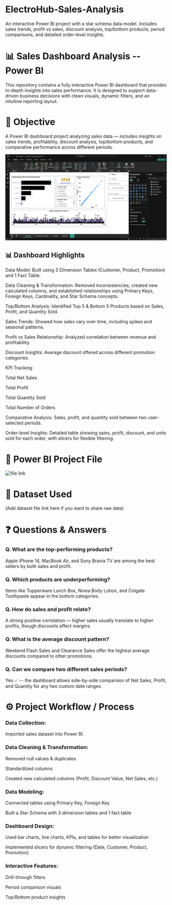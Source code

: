 # ElectroHub-Sales-Analysis
An interactive Power BI project with a star schema data model. Includes sales trends, profit vs sales, discount analysis, top/bottom products, period comparisons, and detailed order-level insights.

# 📊 Sales Dashboard Analysis -- Power BI

This repository contains a fully interactive Power BI dashboard that provides in-depth insights into sales performance. It is designed to support data-driven business decisions with clean visuals, dynamic filters, and an intuitive reporting layout.

# 🎯 Objective

A Power BI dashboard project analyzing sales data — includes insights on sales trends, profitability, discount analysis, top/bottom products, and comparative performance across different periods.

![Dashboard Preview](https://github.com/manasa-bajaru/ElectroHub-Sales-Analysis/blob/main/Dashboard%20Screenshot.png)

## 📊 Dashboard Highlights

Data Model: Built using 3 Dimension Tables (Customer, Product, Promotion) and 1 Fact Table.

Data Cleaning & Transformation: Removed inconsistencies, created new calculated columns, and established relationships using Primary Keys, Foreign Keys, Cardinality, and Star Schema concepts.

Top/Bottom Analysis: Identified Top 5 & Bottom 5 Products based on Sales, Profit, and Quantity Sold.

Sales Trends: Showed how sales vary over time, including spikes and seasonal patterns.

Profit vs Sales Relationship: Analyzed correlation between revenue and profitability.

Discount Insights: Average discount offered across different promotion categories.

KPI Tracking:

Total Net Sales

Total Profit

Total Quantity Sold

Total Number of Orders

Comparative Analysis: Sales, profit, and quantity sold between two user-selected periods.

Order-level Insights: Detailed table showing sales, profit, discount, and units sold for each order, with slicers for flexible filtering.

# 📂 Power BI Project File

![file link](https://github.com/manasa-bajaru/ElectroHub-Sales-Analysis/blob/main/PowerBI%20File.pbix)

# 📑 Dataset Used

(Add dataset file link here if you want to share raw data)

# ❓ Questions & Answers

### Q. What are the top-performing products?

Apple iPhone 14, MacBook Air, and Sony Bravia TV are among the best sellers by both sales and profit.

### Q. Which products are underperforming?

Items like Tupperware Lunch Box, Nivea Body Lotion, and Colgate Toothpaste appear in the bottom categories.

### Q. How do sales and profit relate?

A strong positive correlation — higher sales usually translate to higher profits, though discounts affect margins.

### Q. What is the average discount pattern?

Weekend Flash Sales and Clearance Sales offer the highest average discounts compared to other promotions.

### Q. Can we compare two different sales periods?

Yes ✅ -- the dashboard allows side-by-side comparison of Net Sales, Profit, and Quantity for any two custom date ranges.

# ⚙️ Project Workflow / Process

### Data Collection: 

Imported sales dataset into Power BI.

### Data Cleaning & Transformation:

Removed null values & duplicates

Standardized columns

Created new calculated columns (Profit, Discount Value, Net Sales, etc.)

### Data Modeling:

Connected tables using Primary Key, Foreign Key

Built a Star Schema with 3 dimension tables and 1 fact table

### Dashboard Design:

Used bar charts, line charts, KPIs, and tables for better visualization

Implemented slicers for dynamic filtering (Date, Customer, Product, Promotion)

### Interactive Features:

Drill-through filters

Period comparison visuals

Top/Bottom product insights
